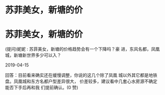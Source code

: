 # 苏菲美女，新塘的价

# 苏菲美女，新塘的价

(提问)妮妮 : 苏菲美女，新塘的价格趋势会有一个下降吗？豪 进，东风名都，凤凰城，新塘新世界多少可以入？

2019-04-15

回答：目前看来确实还在缓慢调整，你说的这几个除了凤凰 城以外其它都是地铁盘。凤凰城和东方名都户型差异很大， 价差较多，建议看中几套心水房源不确定能否下手后再和我 们提前确认。(0 赞)